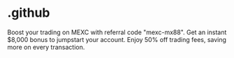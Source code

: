 # .github
Boost your trading on MEXC with referral code "mexc-mx88". Get an instant $8,000 bonus to jumpstart your account. Enjoy 50% off trading fees, saving more on every transaction.
